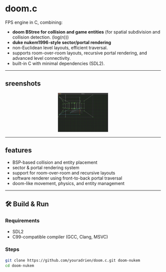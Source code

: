 # doom.c

FPS engine in C, combining: 
 - **doom BStree for collision and game entities** (for spatial subdivision and collision detection. (log(n)))
 - **duke nukem1996-style sector/portal rendering**
 - non-Euclidean level layouts, efficient traversal.
 - supports room-over-room layouts, recursive portal rendering, and advanced level connectivity.
 - built-in C with minimal dependencies (SDL2).
---

## sreenshots

<p align="center">
  <img src="images/sc2.png" alt="minimap" width="32%">
</p>

---

## features

- BSP-based collision and entity placement
- sector & portal rendering system
- support for room-over-room and recursive layouts
- software renderer using front-to-back portal traversal
- doom-like movement, physics, and entity management

---

## 🛠️ Build & Run

### Requirements

- SDL2
- C99-compatible compiler (GCC, Clang, MSVC)

### Steps

```bash
git clone https://github.com/youradrien/doom.c.git doom-nukem
cd doom-nukem
